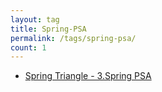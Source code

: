 ```yaml
---
layout: tag
title: Spring-PSA
permalink: /tags/spring-psa/
count: 1
---
```


- [Spring Triangle - 3.Spring PSA](https://jbb9229.github.io/blog/202004/spring-triangle-psa)
